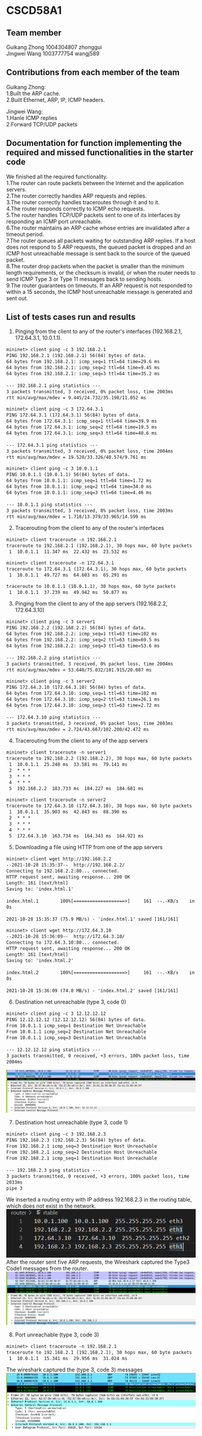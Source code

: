 # CSCD58A1

## Team member
Guikang Zhong 1004304807 zhonggui<br>
Jingwei Wang 1003777754 wangj589<br>

## Contributions from each member of the team
Guikang Zhong:<br>
1.Built the ARP cache.<br>
2.Built Ethernet, ARP, IP, ICMP headers.<br>

Jingwei Wang:<br>
1.Hanle ICMP replies<br>
2.Forward TCP/UDP packets<br>

## Documentation for function implementing the required and missed functionalities in the starter code
We finished all the required functionality.<br>
1.The router can route packets between the Internet and the application servers.<br>
2.The router correctly handles ARP requests and replies.<br>
3.The router correctly handles traceroutes through it and to it.<br>
4.The router responds correctly to ICMP echo requests.<br>
5.The router handles TCP/UDP packets sent to one of its interfaces by responding an ICMP port unreachable.<br>
6.The router maintains an ARP cache whose entries are invalidated after a timeout period.<br>
7.The router queues all packets waiting for outstanding ARP replies. If a host does not respond to 5 ARP requests, the queued packet is dropped and an ICMP host unreachable message is sent back to the source of the queued packet.<br>
8.The router drop packets when the packet is smaller than the minimum length requirements, or the checksum is invalid, or when the router needs to send ICMP Type 3 or Type 11 messages back to sending hosts.<br>
9.The router guarantees on timeouts. If an ARP request is not responded to within a 15 seconds, the ICMP host unreachable message is generated and sent out.<br>
## List of tests cases run and results
1. Pinging from the client to any of the router's interfaces (192.168.2.1, 172.64.3.1, 10.0.1.1).
```console
mininet> client ping -c 3 192.168.2.1 
PING 192.168.2.1 (192.168.2.1) 56(84) bytes of data.
64 bytes from 192.168.2.1: icmp_seq=1 ttl=64 time=29.6 ms
64 bytes from 192.168.2.1: icmp_seq=2 ttl=64 time=9.45 ms
64 bytes from 192.168.2.1: icmp_seq=3 ttl=64 time=35.2 ms

--- 192.168.2.1 ping statistics ---
3 packets transmitted, 3 received, 0% packet loss, time 2003ms
rtt min/avg/max/mdev = 9.445/24.732/35.198/11.052 ms
```
```console
mininet> client ping -c 3 172.64.3.1
PING 172.64.3.1 (172.64.3.1) 56(84) bytes of data.
64 bytes from 172.64.3.1: icmp_seq=1 ttl=64 time=39.9 ms
64 bytes from 172.64.3.1: icmp_seq=2 ttl=64 time=19.5 ms
64 bytes from 172.64.3.1: icmp_seq=3 ttl=64 time=40.6 ms

--- 172.64.3.1 ping statistics ---
3 packets transmitted, 3 received, 0% packet loss, time 2004ms
rtt min/avg/max/mdev = 19.528/33.326/40.574/9.761 ms
```
```console
mininet> client ping -c 3 10.0.1.1
PING 10.0.1.1 (10.0.1.1) 56(84) bytes of data.
64 bytes from 10.0.1.1: icmp_seq=1 ttl=64 time=1.72 ms
64 bytes from 10.0.1.1: icmp_seq=2 ttl=64 time=34.0 ms
64 bytes from 10.0.1.1: icmp_seq=3 ttl=64 time=4.46 ms

--- 10.0.1.1 ping statistics ---
3 packets transmitted, 3 received, 0% packet loss, time 2003ms
rtt min/avg/max/mdev = 1.718/13.379/33.965/14.599 ms
```
2. Tracerouting from the client to any of the router's interfaces
```console
mininet> client traceroute -n 192.168.2.1
traceroute to 192.168.2.1 (192.168.2.1), 30 hops max, 60 byte packets
 1  10.0.1.1  11.347 ms  22.432 ms  23.532 ms
```
```console
mininet> client traceroute -n 172.64.3.1
traceroute to 172.64.3.1 (172.64.3.1), 30 hops max, 60 byte packets
 1  10.0.1.1  49.727 ms  64.603 ms  65.291 ms
```
```console
traceroute to 10.0.1.1 (10.0.1.1), 30 hops max, 60 byte packets
 1  10.0.1.1  37.239 ms  49.942 ms  50.877 ms
```
3. Pinging from the client to any of the app servers (192.168.2.2, 172.64.3.10)
```console
mininet> client ping -c 3 server1
PING 192.168.2.2 (192.168.2.2) 56(84) bytes of data.
64 bytes from 192.168.2.2: icmp_seq=1 ttl=63 time=102 ms
64 bytes from 192.168.2.2: icmp_seq=2 ttl=63 time=69.5 ms
64 bytes from 192.168.2.2: icmp_seq=3 ttl=63 time=53.6 ms

--- 192.168.2.2 ping statistics ---
3 packets transmitted, 3 received, 0% packet loss, time 2004ms
rtt min/avg/max/mdev = 53.640/75.032/101.915/20.087 ms
```
```console
mininet> client ping -c 3 server2
PING 172.64.3.10 (172.64.3.10) 56(84) bytes of data.
64 bytes from 172.64.3.10: icmp_seq=1 ttl=63 time=102 ms
64 bytes from 172.64.3.10: icmp_seq=2 ttl=63 time=26.1 ms
64 bytes from 172.64.3.10: icmp_seq=3 ttl=63 time=2.72 ms

--- 172.64.3.10 ping statistics ---
3 packets transmitted, 3 received, 0% packet loss, time 2003ms
rtt min/avg/max/mdev = 2.724/43.667/102.200/42.472 ms
```
4. Tracerouting from the client to any of the app servers
```console
mininet> client traceroute -n server1
traceroute to 192.168.2.2 (192.168.2.2), 30 hops max, 60 byte packets
 1  10.0.1.1  25.248 ms  33.581 ms  79.141 ms
 2  * * *
 3  * * *
 4  * * *
 5  192.168.2.2  183.733 ms  184.227 ms  184.681 ms
```
```console
mininet> client traceroute -n server2
traceroute to 172.64.3.10 (172.64.3.10), 30 hops max, 60 byte packets
 1  10.0.1.1  35.903 ms  42.843 ms  88.390 ms
 2  * * *
 3  * * *
 4  * * *
 5  172.64.3.10  163.734 ms  164.343 ms  164.921 ms
```
5. Downloading a file using HTTP from one of the app servers
```console
mininet> client wget http://192.168.2.2
--2021-10-28 15:35:37--  http://192.168.2.2/
Connecting to 192.168.2.2:80... connected.
HTTP request sent, awaiting response... 200 OK
Length: 161 [text/html]
Saving to: 'index.html.1'

index.html.1        100%[===================>]     161  --.-KB/s    in 0s

2021-10-28 15:35:37 (75.9 MB/s) - 'index.html.1' saved [161/161]
```
```console
mininet> client wget http://172.64.3.10
--2021-10-28 15:36:09--  http://172.64.3.10/
Connecting to 172.64.3.10:80... connected.
HTTP request sent, awaiting response... 200 OK
Length: 161 [text/html]
Saving to: 'index.html.2'

index.html.2        100%[===================>]     161  --.-KB/s    in 0s

2021-10-28 15:36:09 (74.8 MB/s) - 'index.html.2' saved [161/161]
```

6. Destination net unreachable (type 3, code 0)
```console
mininet> client ping -c 3 12.12.12.12
PING 12.12.12.12 (12.12.12.12) 56(84) bytes of data.
From 10.0.1.1 icmp_seq=1 Destination Net Unreachable
From 10.0.1.1 icmp_seq=2 Destination Net Unreachable
From 10.0.1.1 icmp_seq=3 Destination Net Unreachable

--- 12.12.12.12 ping statistics ---
3 packets transmitted, 0 received, +3 errors, 100% packet loss, time 2004ms
```
![alt text](https://github.com/GuikangZhong/CSCD58A1/blob/main/image/Type3Code0Wireshark.PNG "Wireshark Capture 2")

7. Destination host unreachable (type 3, code 1)
```console
mininet> client ping -c 3 192.168.2.3
PING 192.168.2.3 (192.168.2.3) 56(84) bytes of data.
From 192.168.2.1 icmp_seq=3 Destination Host Unreachable
From 192.168.2.1 icmp_seq=2 Destination Host Unreachable
From 192.168.2.1 icmp_seq=1 Destination Host Unreachable

--- 192.168.2.3 ping statistics ---
3 packets transmitted, 0 received, +3 errors, 100% packet loss, time 2033ms
pipe 3
```
We inserted a routing entry with IP address 192.168.2.3 in the routing table, which does not exist in the network.
![alt text](https://github.com/GuikangZhong/CSCD58A1/blob/main/image/rtable.PNG "Wireshark Capture 3")<br>
After the router sent five ARP requests, the Wireshark captured the Type3 Code1 messages from the router.
![alt text](https://github.com/GuikangZhong/CSCD58A1/blob/main/image/Type3Code1Wireshark.PNG "Wireshark Capture 4")

8. Port unreachable (type 3, code 3)
```console
mininet> client traceroute -n 192.168.2.1
traceroute to 192.168.2.1 (192.168.2.1), 30 hops max, 60 byte packets
 1  10.0.1.1  15.341 ms  29.956 ms  31.024 ms
```
The wireshark captured the (type 3, code 3) messages
![alt text](https://github.com/GuikangZhong/CSCD58A1/blob/main/image/Type3Code3Wireshark.PNG "Wireshark Capture 5")
